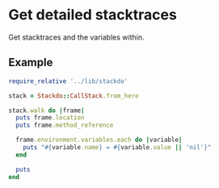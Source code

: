 # Get detailed stacktraces

Get stacktraces and the variables within.

## Example

``` ruby
require_relative '../lib/stackdo'

stack = Stackdo::CallStack.from_here

stack.walk do |frame|
  puts frame.location
  puts frame.method_reference

  frame.environment.variables.each do |variable|
    puts "#{variable.name} = #{variable.value || 'nil'}"
  end

  puts
end
```

